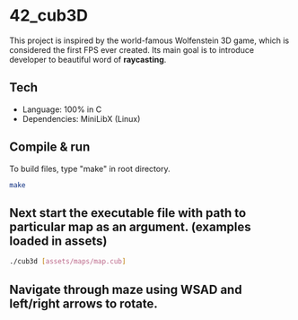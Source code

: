 # 42_cub3D

This project is inspired by the world-famous Wolfenstein 3D game, which is
considered the first FPS ever created. Its main goal is to introduce developer to beautiful word of **raycasting**. 

## Tech
- Language: 100% in C
- Dependencies: MiniLibX (Linux)

## Compile & run
To build files, type "make" in root directory.
```bash
make
```
## Next start the executable file with path to particular map as an argument. (examples loaded in assets)
```bash
./cub3d [assets/maps/map.cub]
```
## Navigate through maze using WSAD and left/right arrows to rotate.
